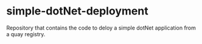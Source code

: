 # simple-dotNet-deployment
Repository that contains the code to deloy a simple dotNet application from a quay registry.
